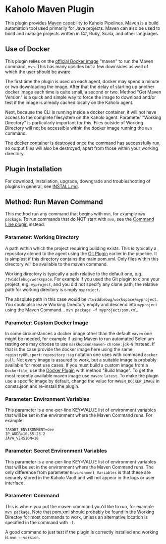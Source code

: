 # Kaholo Maven Plugin
This plugin provides [Maven](https://maven.apache.org/) capability to Kaholo Pipelines. Maven is a build automation tool used primarily for Java projects. Maven can also be used to build and manage projects written in C#, Ruby, Scala, and other languages.

## Use of Docker
This plugin relies on the [official Docker image](https://hub.docker.com/_/maven) "maven" to run the Maven command, `mvn`. This has many upsides but a few downsides as well of which the user should be aware.

The first time the plugin is used on each agent, docker may spend a minute or two downloading the image. After that the delay of starting up another docker image each time is quite small, a second or two. Method "Get Maven Version" is a quick and simple way to force the image to download and/or test if the image is already cached locally on the Kaholo agent.

Next, because the CLI is running inside a docker container, it will not have access to the complete filesystem on the Kaholo agent. Parameter "Working Directory" is particularly important for this. Files outside of Working Directory will not be accessible within the docker image running the `mvn` command.

The docker container is destroyed once the command has successfully run, so output files will also be destroyed, apart from those within your working directory.

## Plugin Installation
For download, installation, upgrade, downgrade and troubleshooting of plugins in general, see [INSTALL.md](./INSTALL.md).

## Method: Run Maven Command
This method run any command that begins with `mvn`, for example `mvn package`. To run commands that do NOT start with `mvn`, see the [Command Line plugin](https://github.com/Kaholo/kaholo-plugin-cmd) instead.

### Parameter: Working Directory
A path within which the project requiring building exists. This is typically a repository cloned to the agent using the [Git Plugin](https://github.com/Kaholo/kaholo-plugin-git) earlier in the pipeline. It is simplest if this directory contains the main pom.xml. Only files within this directory will be available to the maven command.

Working directory is typically a path relative to the default one, e.g. `/twiddlebug/workspace`. For example if you used the Git plugin to clone your project, e.g. `myproject`, and you did not specify any clone path, the relative path for working directory is simply `myproject`.

The absolute path in this case would be `/twiddlebug/workspace/myproject`. You could also leave Working Directory empty and descend into `myproject` using the Maven Command... `mvn package -f myproject/pom.xml`.

### Parameter: Custom Docker Image
In some circumstances a docker image other than the default `maven` one might be needed, for example if using Maven to run automated Selenium testing one may choose to use `markhobson/maven-chrome:jdk-8` instead. If that is the case provide the docker image here using the same `registryURL:port:repository:tag` notation one uses with command `docker pull`. Not every image is assured to work, but a suitable image is probably available for most use cases. If you must build a custom image from a `Dockerfile`, use the [Docker Plugin](https://github.com/Kaholo/kaholo-plugin-docker/releases) with method "Build Image". To get the most recently available maven image use `maven:latest`. To make the plugin use a specific image by default, change the value for `MAVEN_DOCKER_IMAGE` in consts.json and re-install the plugin.

### Parameter: Environment Variables
This parameter is a one-per-line KEY=VALUE list of environment variables that will be set in the environment where the Maven Command runs. For example:

    TARGET_ENVIRONMENT=dev
    IP_ADDR=10.55.23.2
    JAVA_VERSION=18

### Parameter: Secret Environment Variables
This parameter is a one-per-line KEY=VALUE list of environment variables that will be set in the environment where the Maven Command runs. The only difference from parameter `Environment Variables` is that these are securely stored in the Kaholo Vault and will not appear in the logs or user interface.

### Parameter: Command
This is where you put the maven command you'd like to run, for example `mvn package`. Note that pom.xml should probably be found in the Working Directoy for most commands to work, unless an alternative location is specified in the command with `-f`.

A good command to just test if the plugin is correctly installed and working is `mvn --version`.
